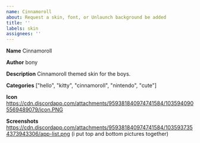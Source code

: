 ```yaml
---
name: Cinnamoroll
about: Request a skin, font, or Unlaunch background be added
title: ''
labels: skin
assignees: ''
---
```


<!-- These lines are comments, they won't show up when submitted. -->
<!-- Please fill out the following information about your skin. -->
<!-- Do not delete the **bold** text, simply type the info below. -->

<!-- The name to call your skin on the site. -->
**Name**
Cinnamoroll

<!-- The name to credit you by on the site. -->
**Author**
bony

<!-- A brief description of the skin. -->
**Description**
Cinnamoroll themed skin for the boys.

<!-- Some broad categories your skin fits into. May not be used exactly if there's an existing category that fits well enough. -->
**Categories**
 ["hello", "kitty", "cinnamoroll", "nintendo", "cute"]

<!-- An icon for your skin, it can be up to 48×48 pixels. -->
<!-- Either drag drop an image file into the GitHub text box or paste a link. -->
**Icon**
https://cdn.discordapp.com/attachments/959381840974741584/1035940905569489079/icon.PNG

<!-- If you're able to run TWiLight Menu++ in an emulator, you can attach screenshots here. -->
**Screenshots**
https://cdn.discordapp.com/attachments/959381840974741584/1035937354373943306/app-list.png (i put top and bottom pictures together)
